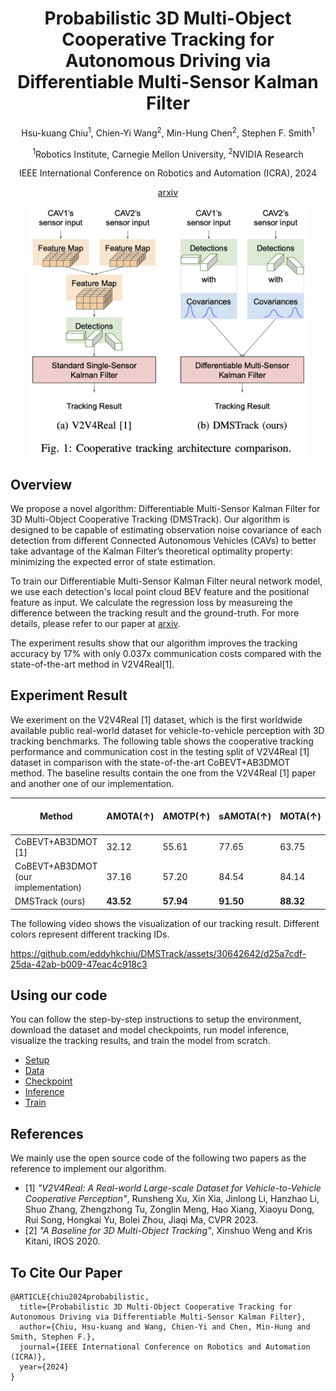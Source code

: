 <div align="center">
  
# Probabilistic 3D Multi-Object Cooperative Tracking for Autonomous Driving via Differentiable Multi-Sensor Kalman Filter

Hsu-kuang Chiu<sup>1</sup>, Chien-Yi Wang<sup>2</sup>, Min-Hung Chen<sup>2</sup>, Stephen F. Smith<sup>1</sup>

<sup>1</sup>Robotics Institute, Carnegie Mellon University, <sup>2</sup>NVIDIA Research

IEEE International Conference on Robotics and Automation (ICRA), 2024

[arxiv](https://arxiv.org/abs/2309.14655)

<img src="images/project_page_fig1.jpg" height=400px>

</div>

## Overview

We propose a novel algorithm: Differentiable Multi-Sensor Kalman Filter for 3D Multi-Object Cooperative Tracking (DMSTrack). Our algorithm is designed to be capable of estimating observation noise covariance of each detection from different Connected Autonomous Vehicles (CAVs) to better take advantage of the Kalman Filter’s theoretical optimality property: minimizing the expected error of state estimation. 

To train our Differentiable Multi-Sensor Kalman Filter neural network model, we use each detection's local point cloud BEV feature and the positional feature as input. We calculate the regression loss by measureing the difference between the tracking result and the ground-truth. For more details, please refer to our paper at [arxiv](https://arxiv.org/abs/2309.14655).

The experiment results show that our algorithm improves the tracking accuracy by 17% with only 0.037x communication costs compared with the state-of-the-art method in V2V4Real\[1\].

  
## Experiment Result
We exeriment on the V2V4Real \[1\] dataset, which is the first worldwide available public real-world dataset for vehicle-to-vehicle perception with 3D tracking benchmarks. The following table shows the cooperative tracking performance and communication cost in the testing split of V2V4Real \[1\] dataset in comparison with the state-of-the-art CoBEVT+AB3DMOT method. The baseline results contain the one from the V2V4Real \[1\] paper and another one of our implementation.

| Method                             | AMOTA(↑) | AMOTP(↑) | sAMOTA(↑) | MOTA(↑)  | MT(↑)    | ML(↓)    | Cost (MB) (↓)
|------------------------------------|----------|----------|-----------|----------|----------|----------|---------------------------|
| CoBEVT+AB3DMOT \[1\]               | 32.12    | 55.61    | 77.65     | 63.75    | 47.29    | 30.32    | 0.20
| CoBEVT+AB3DMOT (our implementation)| 37.16    | 57.20    | 84.54     | 84.14    | 57.07    | 15.83    | 0.20
| DMSTrack (ours)                    | **43.52**    | **57.94**    | **91.50**     | **88.32**    | **68.35**    | **13.19**    | **0.0073**


The following video shows the visualization of our tracking result. Different colors represent different tracking IDs.



https://github.com/eddyhkchiu/DMSTrack/assets/30642642/d25a7cdf-25da-42ab-b009-47eac4c918c3


## Using our code

You can follow the step-by-step instructions to setup the environment, download the dataset and model checkpoints, run model inference, visualize the tracking results, and train the model from scratch.

- [Setup](docs/SETUP.md)
- [Data](docs/DATAP.md)
- [Checkpoint](docs/CHECKPOINT.md)
- [Inference](docs/INFERENCE.md)
- [Train](docs/TRAIN.md)
  

## References

We mainly use the open source code of the following two papers as the reference to implement our algorithm.

- \[1\] *"V2V4Real: A Real-world Large-scale Dataset for Vehicle-to-Vehicle Cooperative Perception"*, Runsheng Xu, Xin Xia, Jinlong Li, Hanzhao Li, Shuo Zhang, Zhengzhong Tu, Zonglin Meng, Hao Xiang, Xiaoyu Dong, Rui Song, Hongkai Yu, Bolei Zhou, Jiaqi Ma, CVPR 2023.
- \[2\] *"A Baseline for 3D Multi-Object Tracking"*, Xinshuo Weng and Kris Kitani, IROS 2020.


## To Cite Our Paper
```
@ARTICLE{chiu2024probabilistic,
  title={Probabilistic 3D Multi-Object Cooperative Tracking for Autonomous Driving via Differentiable Multi-Sensor Kalman Filter},
  author={Chiu, Hsu-kuang and Wang, Chien-Yi and Chen, Min-Hung and Smith, Stephen F.},
  journal={IEEE International Conference on Robotics and Automation (ICRA)},
  year={2024}
}
```
